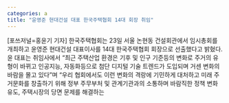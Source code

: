 ```yaml
---
categories: a
title: "윤영준 현대건설 대표 한국주택협회 14대 회장 취임"
---
```

[포쓰저널=홍윤기 기자] 한국주택협회는 23일 서울 논현동 건설회관에서 임시총회를 개최하고 윤영준 현대건설 대표이사를 14대 한국주택협회 회장으로 선출했다고 밝혔다.윤 대표는 취임사에서 “최근 주택산업 환경은 기후 및 인구 기준등의 변화로 주거의 유형이 바뀌고 인공지능, 자동화등으로 첨단 디지털 기술 트렌드가 도입되며 거센 변화의 바람을 몰고 있다”며 “우리 협회에서도 이런 변화의 격랑에 기민하게 대처하고 미래 주거문화를 창출하기 위해 정부 주무부처 및 관계기관과의 소통하며 바람직한 정책 변화 유도, 주택시장의 당면 문제를 해결하는